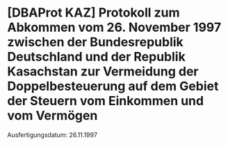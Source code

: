 # [DBAProt KAZ] Protokoll zum Abkommen vom 26. November 1997 zwischen der Bundesrepublik Deutschland und der Republik Kasachstan zur Vermeidung der Doppelbesteuerung auf dem Gebiet der Steuern vom Einkommen und vom Vermögen

Ausfertigungsdatum: 26.11.1997

 